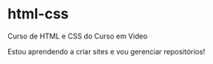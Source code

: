 # html-css
 Curso de HTML e CSS do Curso em Video

Estou aprendendo a criar sites e vou gerenciar repositórios!